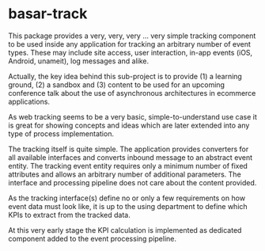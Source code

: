 basar-track
===========

This package provides a very, very, very ... very simple tracking component to be used inside any application for tracking
an arbitrary number of event types. These may include site access, user interaction, in-app events (iOS, Android, unameit),
log messages and alike.

Actually, the key idea behind this sub-project is to provide (1) a learning ground, (2) a sandbox and (3) content to be used
for an upcoming conference talk about the use of asynchronous architectures in ecommerce applications.

As web tracking seems to be a very basic, simple-to-understand use case it is great for showing concepts and ideas which are
later extended into any type of process implementation.

The tracking itself is quite simple. The application provides converters for all available interfaces and converts inbound message 
to an abstract event entity. The tracking event entity requires only a minimum number of fixed attributes and allows an arbitrary
number of additional parameters. The interface and processing pipeline does not care about the content provided.

As the tracking interface(s) define no or only a few requirements on how event data must look like, it is up to the using 
department to define which KPIs to extract from the tracked data.  

At this very early stage the KPI calculation is implemented as dedicated component added to the event processing pipeline.     

